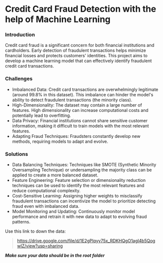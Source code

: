 <h1>Credit Card Fraud Detection with the help of Machine Learning</h1>

<h3>Introduction</h3>

Credit card fraud is a significant concern for both financial institutions and cardholders. Early detection of fraudulent transactions helps minimize financial losses and protects customers' identities. This project aims to develop a machine learning model that can effectively identify fraudulent credit card transactions.

<h3>Challenges</h3>
<ul>
<li> Imbalanced Data: Credit card transactions are overwhelmingly legitimate (around 99.8% in this dataset). This imbalance can hinder the model's ability to detect fraudulent transactions (the minority class).
</li>
<li> High-Dimensionality: The dataset may contain a large number of features. High dimensionality can increase computational costs and potentially lead to overfitting.
</li>
<li> Data Privacy: Financial institutions cannot share sensitive customer information, making it difficult to train models with the most relevant features.
</li>
 <li> Adapting Fraud Techniques: Fraudsters constantly develop new methods, requiring models to adapt and evolve.
</li>
</ul>
<h3>Solutions</h3>
<ul>
<li> Data Balancing Techniques: Techniques like SMOTE (Synthetic Minority Oversampling Technique) or undersampling the majority class can be applied to create a more balanced dataset.
</li>
<li> Feature Engineering: Feature selection or dimensionality reduction techniques can be used to identify the most relevant features and reduce computational complexity.
</li>
<li> Cost-Sensitive Learning: Assigning higher weights to misclassify fraudulent transactions can incentivize the model to prioritize detecting fraud even with imbalanced data.
</li>
 <li> Model Monitoring and Updating: Continuously monitor model performance and retrain it with new data to adapt to evolving fraud patterns.
 </li>
</ul>

Use this link to down the data:

>https://drive.google.com/file/d/1E2gPlqyy75x_RDKHQgO1agI4b5QogwIZ/view?usp=sharing

***Make sure your data should be in the root folder*** 
